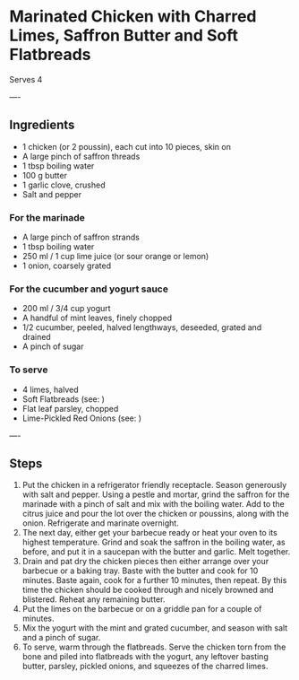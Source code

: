 # Marinated Chicken with Charred Limes, Saffron Butter and Soft Flatbreads

Serves 4

—-

## Ingredients

* 1 chicken (or 2 poussin), each cut into 10 pieces, skin on
* A large pinch of saffron threads
* 1 tbsp boiling water
* 100 g butter
* 1 garlic clove, crushed
* Salt and pepper

### For the marinade
* A large pinch of saffron strands
* 1 tbsp boiling water
* 250 ml / 1 cup lime juice (or sour orange or lemon)
* 1 onion, coarsely grated

### For the cucumber and yogurt sauce
* 200 ml / 3/4 cup yogurt
* A handful of mint leaves, finely chopped
* 1/2 cucumber, peeled, halved lengthways, deseeded, grated and drained
* A pinch of sugar

### To serve
* 4 limes, halved
* Soft Flatbreads (see: )
* Flat leaf parsley, chopped
* Lime-Pickled Red Onions (see: )

—-

## Steps

1.  Put the chicken in a refrigerator friendly receptacle. Season generously with salt and pepper. Using a pestle and mortar, grind the saffron for the marinade with a pinch of salt and mix with the boiling water. Add to the citrus juice and pour the lot over the chicken or poussins, along with the onion. Refrigerate and marinate overnight.
2.  The next day, either get your barbecue ready or heat your oven to its highest temperature. Grind and soak the saffron in the boiling water, as before, and put it in a saucepan with the butter and garlic. Melt together.
3.  Drain and pat dry the chicken pieces then either arrange over your barbecue or a baking tray. Baste with the butter and cook for 10 minutes. Baste again, cook for a further 10 minutes, then repeat. By this time the chicken should be cooked through and nicely browned and blistered. Reheat any remaining butter.
4.  Put the limes on the barbecue or on a griddle pan for a couple of minutes.
5.  Mix the yogurt with the mint and grated cucumber, and season with salt and a pinch of sugar.
6.  To serve, warm through the flatbreads. Serve the chicken torn from the bone and piled into flatbreads with the yogurt, any leftover basting butter, parsley, pickled onions, and squeezes of the charred limes.
